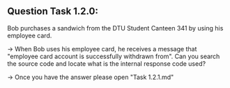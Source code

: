 Question Task 1.2.0:
------------------

Bob purchases a sandwich from the DTU Student Canteen 341 by using his employee card.
 
-> When Bob uses his employee card, he receives a message that "employee card account is successfully withdrawn from". Can you search the source code and locate what is the internal response code used?  

-> Once you have the answer please open "Task 1.2.1.md"
